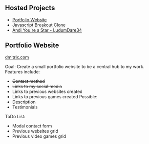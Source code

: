 ## Hosted Projects
* [Portfolio Website](http://dmitrix.com/)
* [Javascript Breakout Clone](http://dmitrix.github.io/breakoutclone/)
* [Andi You're a Star - LudumDare34](http://dmitrix.github.io/LudumDare34/)

## Portfolio Website
[dmitrix.com](http://dmitrix.com)

Goal: Create a small portfolio website to be a central hub to my work. Features include:
* ~~Contact method~~
* ~~Links to my social media~~
* Links to previous websites created
* Links to previous games created
Possible:
* Description
* Testimonials

ToDo List:
* Modal contact form
* Previous websites grid
* Previous video games grid
